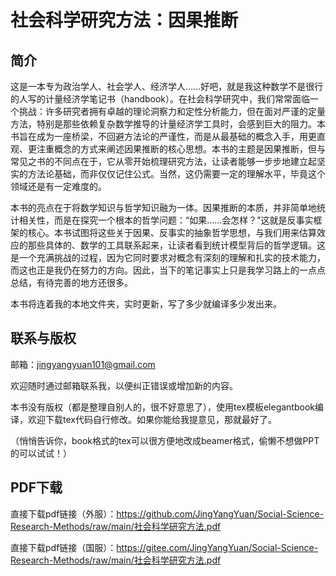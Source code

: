 # 社会科学研究方法：因果推断

## 简介

这是一本专为政治学人、社会学人、经济学人……好吧，就是我这种数学不是很行的人写的计量经济学笔记书（handbook）。在社会科学研究中，我们常常面临一个挑战：许多研究者拥有卓越的理论洞察力和定性分析能力，但在面对严谨的定量方法，特别是那些依赖复杂数学推导的计量经济学工具时，会感到巨大的阻力。本书旨在成为一座桥梁，不回避方法论的严谨性，而是从最基础的概念入手，用更直观、更注重概念的方式来阐述因果推断的核心思想。本书的主题是因果推断，但与常见之书的不同点在于，它从零开始梳理研究方法，让读者能够一步步地建立起坚实的方法论基础，而非仅仅记住公式。当然，这仍需要一定的理解水平，毕竟这个领域还是有一定难度的。

本书的亮点在于将数学知识与哲学知识融为一体。因果推断的本质，并非简单地统计相关性，而是在探究一个根本的哲学问题：“如果……会怎样？”这就是反事实框架的核心。本书试图将这些关于因果、反事实的抽象哲学思想，与我们用来估算效应的那些具体的、数学的工具联系起来，让读者看到统计模型背后的哲学逻辑。这是一个充满挑战的过程，因为它同时要求对概念有深刻的理解和扎实的技术能力，而这也正是我仍在努力的方向。因此，当下的笔记事实上只是我学习路上的一点点总结，有待完善的地方还很多。

本书将连着我的本地文件夹，实时更新，写了多少就编译多少发出来。

## 联系与版权

邮箱：jingyangyuan101@gmail.com

欢迎随时通过邮箱联系我，以便纠正错误或增加新的内容。

本书没有版权（都是整理自别人的，很不好意思了），使用tex模板elegantbook编译，欢迎下载tex代码自行修改。如果你能给我提意见，那就最好了。

（悄悄告诉你，book格式的tex可以很方便地改成beamer格式，偷懒不想做PPT的可以试试！）

## PDF下载

直接下载pdf链接（外服）：https://github.com/JingYangYuan/Social-Science-Research-Methods/raw/main/社会科学研究方法.pdf

直接下载pdf链接（国服）：https://gitee.com/JingYangYuan/Social-Science-Research-Methods/raw/main/社会科学研究方法.pdf
